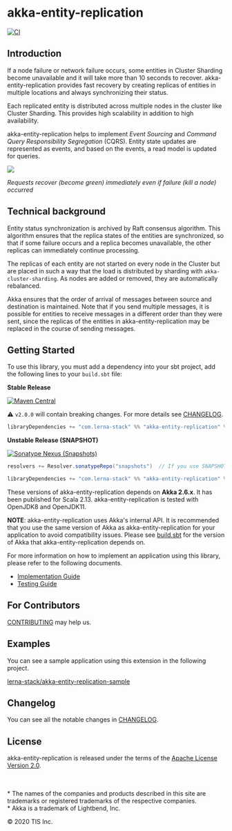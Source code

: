 akka-entity-replication
===

[![CI](https://github.com/lerna-stack/akka-entity-replication/workflows/CI/badge.svg?branch=master)](https://github.com/lerna-stack/akka-entity-replication/actions?query=workflow%3ACI+branch%3Amaster)

## Introduction

If a node failure or network failure occurs, some entities in Cluster Sharding become unavailable and it will take more than 10 seconds to recover. akka-entity-replication provides fast recovery by creating replicas of entities in multiple locations and always synchronizing their status. 

Each replicated entity is distributed across multiple nodes in the cluster like Cluster Sharding. This provides high scalability in addition to high availability.

akka-entity-replication helps to implement *Event Sourcing* and *Command Query Responsibility Segregation* (CQRS). Entity state updates are represented as events, and based on the events, a read model is updated for queries.

![](docs/images/demo.apng)

*Requests recover (become green) immediately even if failure (kill a node) occurred*

## Technical background

Entity status synchronization is archived by Raft consensus algorithm. This algorithm ensures that the replica states of the entities are synchronized, so that if some failure occurs and a replica becomes unavailable, the other replicas can immediately continue processing.

The replicas of each entity are not started on every node in the Cluster but are placed in such a way that the load is distributed by sharding with `akka-cluster-sharding`. As nodes are added or removed, they are automatically rebalanced.

Akka ensures that the order of arrival of messages between source and destination is maintained. Note that if you send multiple messages, it is possible for entities to receive messages in a different order than they were sent, since the replicas of the entities in akka-entity-replication may be replaced in the course of sending messages.

## Getting Started

To use this library, you must add a dependency into your sbt project, add the following lines to your `build.sbt` file:

**Stable Release**

[![Maven Central](https://img.shields.io/maven-central/v/com.lerna-stack/akka-entity-replication_2.13?color=%23005cb2&label=stable)](https://mvnrepository.com/artifact/com.lerna-stack/akka-entity-replication) 

⚠️ `v2.0.0` will contain breaking changes. For more details see [CHANGELOG](./CHANGELOG.md).

```scala
libraryDependencies += "com.lerna-stack" %% "akka-entity-replication" % "X.X.X"
```

**Unstable Release (SNAPSHOT)**

[![Sonatype Nexus (Snapshots)](https://img.shields.io/nexus/s/com.lerna-stack/akka-entity-replication_2.13?color=%237B1FA2&label=unstable&server=https%3A%2F%2Foss.sonatype.org)](https://oss.sonatype.org/index.html#nexus-search;gav~com.lerna-stack~akka-entity-replication_*~~~)

```scala
resolvers += Resolver.sonatypeRepo("snapshots")  // If you use SNAPSHOT, you need to refer to Sonatype

libraryDependencies += "com.lerna-stack" %% "akka-entity-replication" % "X.X.X-SNAPSHOT"
```

These versions of akka-entity-replication depends on **Akka 2.6.x**. It has been published for Scala 2.13.
akka-entity-replication is tested with OpenJDK8 and OpenJDK11.

**NOTE**: akka-entity-replication uses Akka's internal API.
It is recommended that you use the same version of Akka as akka-entity-replication for your application to avoid compatibility issues.
Please see [build.sbt](./build.sbt) for the version of Akka that akka-entity-replication depends on.

For more information on how to implement an application using this library, please refer to the following documents.

- [Implementation Guide](docs/typed/implementation_guide.md)
- [Testing Guide](docs/typed/testing_guide.md)

## For Contributors

[CONTRIBUTING](CONTRIBUTING.md) may help us.

## Examples

You can see a sample application using this extension in the following project.

[lerna-stack/akka-entity-replication-sample](https://github.com/lerna-stack/akka-entity-replication-sample)

## Changelog

You can see all the notable changes in [CHANGELOG](CHANGELOG.md).

## License

akka-entity-replication is released under the terms of the [Apache License Version 2.0](./LICENSE).

<!-- Escape to set blank lines and use "*" -->
\
\
\* The names of the companies and products described in this site are trademarks or registered trademarks of the respective companies.  
\* Akka is a trademark of Lightbend, Inc.

© 2020 TIS Inc.
